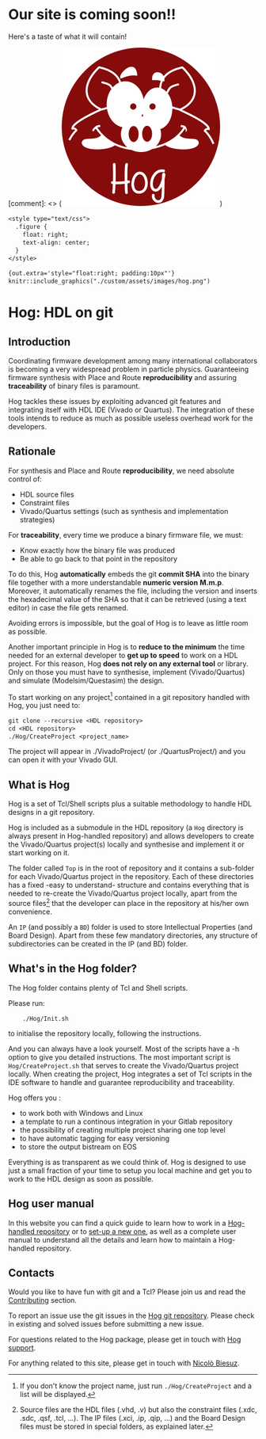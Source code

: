 # Our site is coming soon!!
Here's a taste of what it will contain!

[comment]: <> (![](./custom/assets/images/hog.png))

```{=html}
<style type="text/css">
  .figure {
    float: right;
    text-align: center;
  }
</style>
```

```
{out.extra='style="float:right; padding:10px"'}
knitr::include_graphics("./custom/assets/images/hog.png")
```

# Hog: HDL on git

## Introduction
Coordinating firmware development among many international collaborators is becoming a very widespread problem in particle physics. Guaranteeing firmware synthesis with Place and Route **reproducibility** and assuring **traceability** of binary files is paramount.

Hog tackles these issues by exploiting advanced git features and integrating itself with HDL IDE (Vivado or Quartus). The integration of these tools intends to reduce as much as possible useless overhead work for the developers.

## Rationale
For synthesis and Place and Route **reproducibility**, we need absolute control of:

- HDL source files
- Constraint files
- Vivado/Quartus settings (such as synthesis and implementation strategies)

For **traceability**, every time we produce a binary firmware file, we must:

- Know exactly how the binary file was produced
- Be able to go back to that point in the repository

To do this, Hog **automatically** embeds the git **commit SHA** into the binary file together with a more understandable **numeric version** __M.m.p__. Moreover, it automatically renames the file, including the version and inserts the hexadecimal value of the SHA so that it can be retrieved (using a text editor) in case the file gets renamed.

Avoiding errors is impossible, but the goal of Hog is to leave as little room as possible.

Another important principle in Hog is to **reduce to the minimum** the time needed for an external developer to **get up to speed** to work on a HDL project.
For this reason, Hog **does not rely on any external tool** or library. Only on those you must have to synthesise, implement (Vivado/Quartus) and simulate (Modelsim/Questasim) the design.

To start working on any project[^1] contained in a git repository handled with Hog, you just need to:

```console
git clone --recursive <HDL repository>
cd <HDL repository>
./Hog/CreateProject <project_name>
```
The project will appear in ./VivadoProject/<project>  (or ./QuartusProject/<project>) and you can open it with your Vivado GUI.

[^1]: If you don't know the project name, just run `./Hog/CreateProject` and a list will be displayed.


## What is Hog
Hog is a set of Tcl/Shell scripts plus a suitable methodology to handle HDL designs in a git repository.

Hog is included as a submodule in the HDL repository (a `Hog` directory is always present in Hog-handled repository) and allows developers to create the Vivado/Quartus project(s) locally and synthesise and implement it or start working on it.

The folder called `Top` is in the root of repository and it contains a sub-folder for each Vivado/Quartus project in the repository. Each of these directories has a fixed -easy to understand- structure and contains everything that is needed to re-create the Vivado/Quartus project locally, apart from the source files[^2] that the developer can place in the repository at his/her own convenience.
[^2]:Source files are the HDL files (.vhd, .v) but also the constraint files (.xdc, .sdc, .qsf, .tcl, ...). The IP files (.xci, .ip, .qip, ...) and the Board Design files must be stored in special folders, as explained later.

An `IP` (and possibly a `BD`) folder is used to store Intellectual Properties (and Board Design). Apart from these few mandatory directories, any structure of subdirectories can be created in the IP (and BD) folder.


## What's in the Hog folder?
The Hog folder contains plenty of Tcl and Shell scripts. 

Please run:
```console
	./Hog/Init.sh
```
to initialise the repository locally, following the instructions.

And you can always have a look yourself. Most of the scripts have a -h option to give you detailed instructions.
The most important script is `Hog/CreateProject.sh` that serves to create the Vivado/Quartus project locally. When creating the project, Hog integrates a set of Tcl scripts in the IDE software to handle and guarantee reproducibility and traceability.

Hog offers you :
- to work both with Windows and Linux
- a template to run a continous integration in your Gitlab repository
- the possibility of creating multiple project sharing one top level
- to have automatic tagging for easy versioning
- to store the output bistream on EOS

Everything is as transparent as we could think of. Hog is designed to use just a small fraction of your time to setup you local machine and get you to work to the HDL design as soon as possible.

## Hog user manual

In this website you can find a quick guide to learn how to work in a [Hog-handled repository](01-Getting-Started/01-existingProjects) or to [set-up a new one](01-Getting-Started/03-setupNewHogProject), as well as a complete user manual to understand all the details and learn how to maintain a Hog-handled repository.


## Contacts
Would you like to have fun with git and a Tcl? Please join us and read the [Contributing](03-Contributing) section.

To report an issue use the git issues in the [Hog git repository](https://gitlab.cern.ch/hog/Hog).
Please check in existing and solved issues before submitting a new issue.

For questions related to the Hog package, please get in touch with [Hog support](mailto:hog@cern.ch).

For anything related to this site, please get in touch with [Nicolò Biesuz](mailto:nbiesuz@cern.ch).

